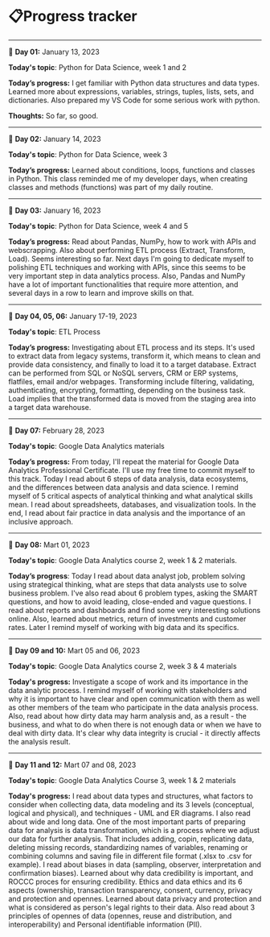 # 📋Progress tracker

---

📅 **Day 01:** January 13, 2023

**Today's topic**: Python for Data Science, week 1 and 2

**Today’s progress:** I get familiar with Python data structures and data types. Learned more about expressions, variables, strings, tuples, lists, sets, and dictionaries. Also prepared my VS Code for some serious work with python.

**Thoughts:** So far, so good.


---

📅 **Day 02:** January 14, 2023

**Today's topic**: Python for Data Science, week 3

**Today’s progress:** Learned about conditions, loops, functions and classes in Python. This class reminded me of my developer days, when creating classes and methods (functions) was part of my daily routine.


---
📅 **Day 03:** January 16, 2023

**Today's topic**: Python for Data Science, week 4 and 5

**Today’s progress:** Read about Pandas, NumPy, how to work with APIs and webscrapping. Also about performing ETL process (Extract, Transform, Load). Seems interesting so far. Next days I'm going to dedicate myself to polishing ETL techniques and working with APIs, since this seems to be very important step in data analytics process. Also, Pandas and NumPy have a lot of important functionalities that require more attention, and several days in a row to learn and improve skills on that.

---
📅 **Day 04, 05, 06:** January 17-19, 2023

**Today's topic**: ETL Process

**Today’s progress:** Investigating about ETL process and its steps. It's used to extract data from legacy systems, transform it, which means to clean and provide data consistency, and finally to load it to a target database. 
Extract can be performed from SQL or NoSQL servers, CRM or ERP systems, flatfiles, email and/or webpages.
Transforming include filtering, validating, authenticating, encrypting, formatting, depending on the business task.
Load implies that the transformed data is moved from the staging area into a target data warehouse.

---
📅 **Day 07:** February 28, 2023

**Today's topic**: Google Data Analytics materials

**Today’s progress:** From today, I'll repeat the material for Google Data Analytics Professional Certificate. I'll use my free time to commit myself to this track. Today I read about 6 steps of data analysis, data ecosystems, and the differences between data analysis and data science. I remind myself of 5 critical aspects of analytical thinking and what analytical skills mean. I read about spreadsheets, databases, and visualization tools. In the end, I read about fair practice in data analysis and the importance of an inclusive approach.

---
📅 **Day 08:** Mart 01, 2023

**Today's topic**: Google Data Analytics course 2, week 1 & 2 materials.

**Today’s progress**: Today I read about data analyst job, problem solving using strategical thinking, what are steps that data analysts use to solve business problem. I've also read about 6 problem types, asking the SMART questions, and how to avoid leading, close-ended and vague questions. I read about reports and dashboards and find some very interesting solutions online. Also, learned about metrics, return of investments and customer rates. Later I remind myself of working with big data and its specifics.

---
📅 **Day 09 and 10:** Mart 05 and 06, 2023

**Today's topic**: Google Data Analytics course 2, week 3 & 4 materials

**Today's progress:** Investigate a scope of work and its importance in the data analytic process. I remind myself of working with stakeholders and why it is important to have clear and open communication with them as well as other members of the team who participate in the data analysis process. Also, read about how dirty data may harm analysis and, as a result - the business, and what to do when there is not enough data or when we have to deal with dirty data. It's clear why data integrity is crucial - it directly affects the analysis result.

---
📅 **Day 11 and 12:** Mart 07 and 08, 2023

**Today's topic**: Google Data Analytics Course 3, week 1 & 2 materials

**Today's progress:** I read about data types and structures, what factors to consider when collecting data, data modeling and its 3 levels (conceptual, logical and physical), and techniques - UML and ER diagrams. I also read about wide and long data. One of the most important parts of preparing data for analysis is data transformation, which is a process where we adjust our data for further analysis. That includes adding, copin, replicating data, deleting missing records, standardizing names of variables, renaming or combining columns and saving file in different file format (.xlsx to .csv for example).
I read about biases in data (sampling, observer, interpretation and confirmation biases). Learned about why data credibility is important, and ROCCC proces for ensuring credibility. Ethics and data ethics and its 6 aspects (ownership, transaction transparency, consent, currency, privacy and protection and opennes.
Learned about data privacy and protection and what is considered as person's legal rights to their data. Also read about 3 principles of opennes of data (opennes, reuse and distribution, and interoperability) and Personal identifiable information (PII).



